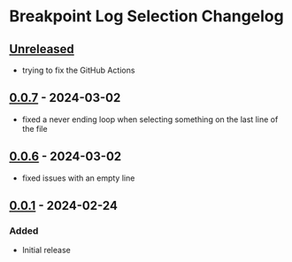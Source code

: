 <!-- Keep a Changelog guide -> https://keepachangelog.com -->

# Breakpoint Log Selection Changelog

## [Unreleased]
- trying to fix the GitHub Actions

## [0.0.7] - 2024-03-02

- fixed a never ending loop when selecting something on the last line of the file

## [0.0.6] - 2024-03-02

- fixed issues with an empty line

## [0.0.1] - 2024-02-24

### Added

- Initial release

[Unreleased]: https://github.com/BoukeNijhuis/breakpoint-log-selection/compare/v0.0.7...HEAD
[0.0.7]: https://github.com/BoukeNijhuis/breakpoint-log-selection/compare/v0.0.6...v0.0.7
[0.0.6]: https://github.com/BoukeNijhuis/breakpoint-log-selection/compare/v0.0.1...v0.0.6
[0.0.1]: https://github.com/BoukeNijhuis/breakpoint-log-selection/commits/v0.0.1
